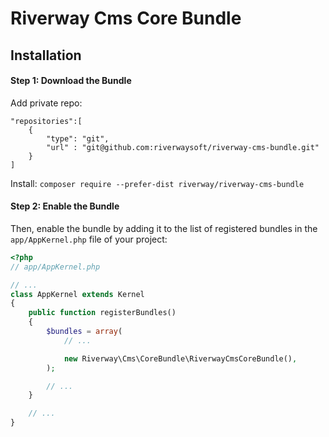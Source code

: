 Riverway Cms Core Bundle
========================

Installation
------------
#### Step 1: Download the Bundle
Add private repo:
```
"repositories":[
    {
        "type": "git",
        "url" : "git@github.com:riverwaysoft/riverway-cms-bundle.git"
    }
]

```

Install:
```composer require --prefer-dist riverway/riverway-cms-bundle```

#### Step 2: Enable the Bundle

Then, enable the bundle by adding it to the list of registered bundles
in the `app/AppKernel.php` file of your project:

```php
<?php
// app/AppKernel.php

// ...
class AppKernel extends Kernel
{
    public function registerBundles()
    {
        $bundles = array(
            // ...

            new Riverway\Cms\CoreBundle\RiverwayCmsCoreBundle(),
        );

        // ...
    }

    // ...
}
```
